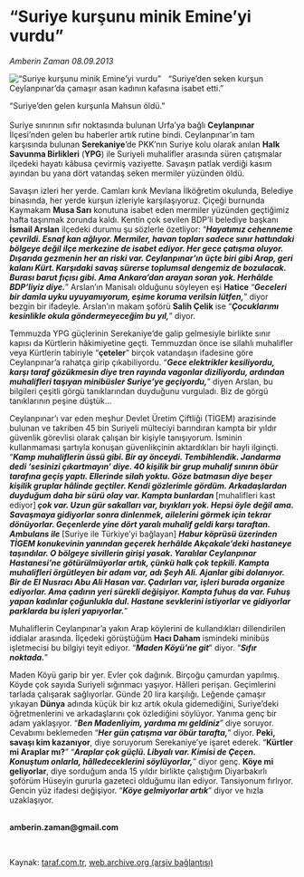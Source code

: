 # “Suriye kurşunu minik Emine’yi vurdu”

*Amberin Zaman 08.09.2013*

<div class="yazi"><img align="left" alt="“Suriye kurşunu minik Emine’yi vurdu”" border="0" src="http://www.taraf.com.tr/fotoraflar/makaleler/savasin-pencesinde-ceylanpinar_5518_orijinal.jpg" style="border-right-width:10px; border-color:#FFFFFF"/>
<p>“Suriye’den seken kurşun Ceylanpınar’da çamaşır asan kadının kafasına isabet etti.”</p>
<p>“Suriye’den gelen kurşunla Mahsun öldü.”<br/><br/>Suriye sınırının sıfır noktasında bulunan Urfa’ya bağlı <b>Ceylanpınar</b> İlçesi’nden gelen bu haberler artık rutine bindi. Ceylanpınar’ın tam karşısında bulunan <b>Serekaniye</b>’de PKK’nın Suriye kolu olarak anılan <b>Halk Savunma Birlikleri</b> (<b>YPG</b>) ile Suriyeli muhalifler arasında süren çatışmalar ilçedeki hayatı kâbusa çevirmiş vaziyette. Savaşın patlak verdiği kasım ayından bu yana dört vatandaş seken mermiler yüzünden öldü. </p>
<p>Savaşın izleri her yerde. Camları kırık Mevlana İlköğretim okulunda, Belediye binasında, her yerde kurşun izleriyle karşılaşıyoruz. Çiçeği burnunda Kaymakam <b>Musa Sarı</b> konutuna isabet eden mermiler yüzünden geçtiğimiz hafta taşınmak zorunda kaldı. Kentin çok sevilen BDP’li belediye başkanı <b>İsmail Arslan</b> ilçedeki durumu şu sözlerle özetliyor: “<b><i>Hayatımız cehenneme çevrildi. Esnaf kan ağlıyor. Mermiler, havan topları sadece sınır hattındaki bölgeye değil ilçe merkezine de isabet ediyor. Her gece çatışma oluyor. Dışarıda gezmenin her an riski var. Ceylanpınar’ın üçte biri gibi Arap, geri kalanı Kürt. Karşıdaki savaş sürerse toplumsal dengemiz de bozulacak. Burası barut fıçısı gibi. Ama Ankara’dan arayan soran yok. Herhâlde BDP’liyiz diye.</i></b>” Arslan’ın Manisalı olduğunu söyleyen eşi <b>Hatice</b> “<b><i>Geceleri bir damla uyku uyuyamıyorum, eşime koruma verilsin lütfen,</i></b>” diyor bezgin bir ifadeyle. Arslan’ın makam şoförü <b>Salih Çelik</b> ise “<b><i>Çocuklarımı kesinlikle okula göndermeyeceğim bu yıl,</i></b>” diyor.</p>
<p>Temmuzda YPG güçlerinin Serekaniye’de galip gelmesiyle birlikte sınır kapısı da Kürtlerin hâkimiyetine geçti. Temmuzdan önce ise silahlı muhalifler veya Kürtlerin tabiriyle “<b>çeteler</b>” birçok vatandaşın ifadesine göre Ceylanpınar’a rahatça girip çıkabiliyordu. “<b><i>Gece elektrikler kesiliyordu, karşı taraf gözükmesin diye tren rayında vagonlar diziliyordu, ardından muhalifleri taşıyan minibüsler Suriye’ye geçiyordu,</i></b>” diyen Arslan, bu bilgileri çeşitli görgü tanıklarından duyduğunu vurguladı. Biz de görgü tanıklarının peşine düştük...</p>
<p>Ceylanpınar’ı var eden meşhur Devlet Üretim Çiftliği (TİGEM) arazisinde bulunan ve takriben 45 bin Suriyeli mülteciyi barındıran kampta bir yıldır güvenlik görevlisi olarak çalışan bir kişiyle tanışıyorum. İsminin kullanmaması şartıyla konuşan güvenlikçinin aktardıkları bir hayli ilginçti. “<b><i>Kamp muhaliflerin üssü gibi. Bir ay önceydi. Tembihlendik. Jandarma dedi ‘sesinizi çıkartmayın’ diye. 40 kişilik bir grup muhalif sınırın öbür tarafına geçiş yaptı. Ellerinde silah yoktu. Göze batmasın diye beşer kişilik gruplar hâlinde geçtiler. Kendi gözlerimle gördüm. Arkadaşlardan duyduğum daha bir sürü olay var. Kampta bunlardan </i></b>[muhalifleri kast ediyor]<b><i> çok var. Uzun gür sakalları var, bıyıkları yok. Hepsi öyle değil ama. Savaşmaya gidiyorlar sonra dinlenmek, ailelerini görmek için tekrar dönüyorlar. Geçenlerde yine dört yaralı muhalif geldi karşı taraftan. Ambulans ile </i></b>[Suriye ile Türkiye’yi bağlayan] <b><i>Habur köprüsü üzerinden TİGEM konukevinin yanından geçerek herhâlde Akçakale’deki hastaneye taşındılar. O bölgeye sivillerin girişi yasak. Yaralılar Ceylanpınar Hastanesi’ne götürülmüyorlar artık, çünkü halk çok tepkili. Kampta muhalifleri örgütleyen bir adam var, adı Şeyh Ali. Ajanlar gibi dolanıyor. Bir de El Nusracı Abu Ali Hasan var. Çadırları var, işleri burada organize ediyorlar. Ama çadırın yeri sürekli değişiyor. Kampta fuhuş da var. Fuhuş yapan kadınlar çoğunlukla dul. Hastane sevklerini istiyorlar ve gidiyorlar parklarda bu işleri yapıyorlar.</i></b>” </p>
<p>Muhaliflerin Ceylanpınar’a yakın Arap köylerini de kullandıkları dillendirilen iddialar arasında. İlçedeki görüştüğüm <b>Hacı Daham</b> ismindeki minibüs işletmecisi bu bilgiyi teyit ediyor. “<b><i>Maden Köyü’ne git</i></b>” diyor. “<b><i>Sıfır noktada.</i></b>” </p>
<p>Maden Köyü garip bir yer. Evler çok dağınık. Birçoğu çamurdan yapılmış. Köyde çok sayıda Suriyeli sığınmacı yaşıyor. Hâlleri perişan. Geçimlerini tarlada çalışarak sağlıyorlar. Günde 20 lira karşılığı. Leğende çamaşır yıkayan <b>Dünya</b> adında küçük bir kız artık okula gidemediğini, Suriye’deki öğretmenlerini ve arkadaşlarını çok özlediğini söylüyor. Yanıma genç bir adam yaklaşıyor. “<b><i>Ben Madenliyim, yardıma mı geldiniz</i></b>” diye soruyor. Cevabımı beklemeden “<b><i>Her gün çatışma var öbür tarafta,</i></b>” diyor. <b>Peki, savaşı kim kazanıyor</b>, diye soruyorum Serekaniye’ye işaret ederek. “<b>Kürtler mi Araplar mı?</b>” “<b><i>Araplar çok güçlü. Libyalı var. Kimisi de Çeçen. Konuştum onlarla, hâlledeceklerini söylüyorlar,</i></b>” diyor genç. <b>Köye mi geliyorlar</b>, diye sorduğum anda 15 yıldır birlikte çalıştığım Diyarbakırlı şoförüm Hüseyin gururla gazeteci olduğumu ilan ediyor. Tansiyonum fırlıyor. Gencin yüz ifadesi değişiyor. “<b><i>Köye gelmiyorlar artık</i></b>” diyor ve hızla uzaklaşıyor.</p><b>
<p><br/>amberin.zaman@gmail.com</p>
<p></p></b> 
</div>

Kaynak: [taraf.com.tr](http://www.taraf.com.tr:80/amberin-zaman/makale-suriye-kursunu-minik-emine-yi-vurdu.htm), [web.archive.org (arşiv bağlantısı)](http://web.archive.org/web/20130910004944/http://www.taraf.com.tr:80/amberin-zaman/makale-suriye-kursunu-minik-emine-yi-vurdu.htm)
